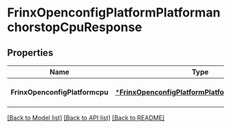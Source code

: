 # FrinxOpenconfigPlatformPlatformanchorstopCpuResponse

## Properties
Name | Type | Description | Notes
------------ | ------------- | ------------- | -------------
**FrinxOpenconfigPlatformcpu** | [***FrinxOpenconfigPlatformPlatformanchorstopCpu**](frinx.openconfig.platform.platformanchorstop.Cpu.md) |  | [optional] [default to null]

[[Back to Model list]](../README.md#documentation-for-models) [[Back to API list]](../README.md#documentation-for-api-endpoints) [[Back to README]](../README.md)


